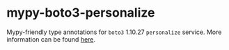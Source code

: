 # mypy-boto3-personalize

Mypy-friendly type annotations for `boto3` 1.10.27 `personalize` service.
More information can be found [here](https://github.com/vemel/mypy_boto3).
